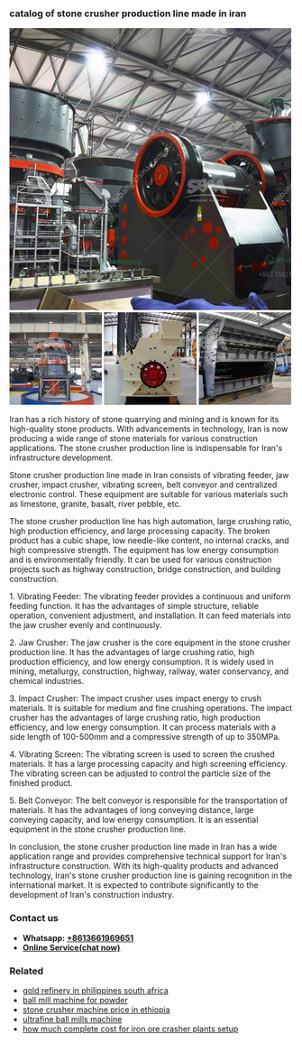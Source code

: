 <h3>catalog of stone crusher production line made in iran</h3><img src='1708497319.jpg' alt=''><p>Iran has a rich history of stone quarrying and mining and is known for its high-quality stone products. With advancements in technology, Iran is now producing a wide range of stone materials for various construction applications. The stone crusher production line is indispensable for Iran's infrastructure development.</p><p>Stone crusher production line made in Iran consists of vibrating feeder, jaw crusher, impact crusher, vibrating screen, belt conveyor and centralized electronic control. These equipment are suitable for various materials such as limestone, granite, basalt, river pebble, etc.</p><p>The stone crusher production line has high automation, large crushing ratio, high production efficiency, and large processing capacity. The broken product has a cubic shape, low needle-like content, no internal cracks, and high compressive strength. The equipment has low energy consumption and is environmentally friendly. It can be used for various construction projects such as highway construction, bridge construction, and building construction.</p><p>1. Vibrating Feeder: The vibrating feeder provides a continuous and uniform feeding function. It has the advantages of simple structure, reliable operation, convenient adjustment, and installation. It can feed materials into the jaw crusher evenly and continuously.</p><p>2. Jaw Crusher: The jaw crusher is the core equipment in the stone crusher production line. It has the advantages of large crushing ratio, high production efficiency, and low energy consumption. It is widely used in mining, metallurgy, construction, highway, railway, water conservancy, and chemical industries.</p><p>3. Impact Crusher: The impact crusher uses impact energy to crush materials. It is suitable for medium and fine crushing operations. The impact crusher has the advantages of large crushing ratio, high production efficiency, and low energy consumption. It can process materials with a side length of 100-500mm and a compressive strength of up to 350MPa.</p><p>4. Vibrating Screen: The vibrating screen is used to screen the crushed materials. It has a large processing capacity and high screening efficiency. The vibrating screen can be adjusted to control the particle size of the finished product.</p><p>5. Belt Conveyor: The belt conveyor is responsible for the transportation of materials. It has the advantages of long conveying distance, large conveying capacity, and low energy consumption. It is an essential equipment in the stone crusher production line.</p><p>In conclusion, the stone crusher production line made in Iran has a wide application range and provides comprehensive technical support for Iran's infrastructure construction. With its high-quality products and advanced technology, Iran's stone crusher production line is gaining recognition in the international market. It is expected to contribute significantly to the development of Iran's construction industry.</p><h3>Contact us</h3><ul><li><strong>Whatsapp:&nbsp;<a href="https://wa.me/8613661969651">+8613661969651</a></strong></li><li><a href="https://swt.shibang-china.com/?git&amp;zhl&amp;catalog of stone crusher production line made in iran"><strong>Online Service(chat now)</strong></a></li></ul><h3>Related</h3><ul><li><a href='gold refinery in philippines south africa.md'>gold refinery in philippines south africa</a></li><li><a href='ball mill machine for powder.md'>ball mill machine for powder</a></li><li><a href='stone crusher machine price in ethiopia.md'>stone crusher machine price in ethiopia</a></li><li><a href='ultrafine ball mills machine.md'>ultrafine ball mills machine</a></li><li><a href='how much complete cost for iron ore crasher plants setup.md'>how much complete cost for iron ore crasher plants setup</a></li></ul>